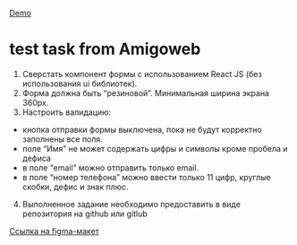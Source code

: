 [Demo](https://maker27.github.io/form-amigoweb/)

# test task from Amigoweb

1. Сверстать компонент формы с использованием React JS (без использования ui библиотек).
2. Форма должна быть “резиновой”. Минимальная ширина экрана 360px.
3. Настроить валидацию: 
- кнопка отправки формы выключена, пока не будут корректно заполнены все поля.
- поле “Имя” не может содержать цифры и символы кроме пробела и дефиса
- в поле “email” можно отправить только email.
- в поле “номер телефона” можно ввести только 11 цифр, круглые скобки, дефис и знак плюс.
4. Выполненное задание необходимо предоставить в виде репозитория на github или gitlub

[Ссылка на figma-макет](https://www.figma.com/file/Lz2p2uwl96ck03V4qkJL0w/Untitled?node-id=1%3A277)